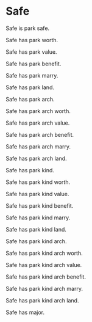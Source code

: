 # Safe

Safe is park safe.

Safe has park worth.

Safe has park value.

Safe has park benefit.

Safe has park marry.

Safe has park land.

Safe has park arch.

Safe has park arch worth.

Safe has park arch value.

Safe has park arch benefit.

Safe has park arch marry.

Safe has park arch land.

Safe has park kind.

Safe has park kind worth.

Safe has park kind value.

Safe has park kind benefit.

Safe has park kind marry.

Safe has park kind land.

Safe has park kind arch.

Safe has park kind arch worth.

Safe has park kind arch value.

Safe has park kind arch benefit.

Safe has park kind arch marry.

Safe has park kind arch land.

Safe has major.